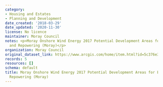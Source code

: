 ```yaml
---
category:
- Housing and Estates
- Planning and Development
date_created: '2018-03-29'
date_updated: '2020-11-30'
license: No licence
maintainer: Moray Council
notes: <p>Moray Onshore Wind Energy 2017 Potential Development Areas for Extension
  and Repowering (Moray)</p>
organization: Moray Council
original_dataset_link: https://www.arcgis.com/home/item.html?id=5c376e304a4a4be2aa7a4d12f922ab9f
records: 5
resources: []
schema: default
title: Moray Onshore Wind Energy 2017 Potential Development Areas for Extension and
  Repowering (Moray)
---
```

